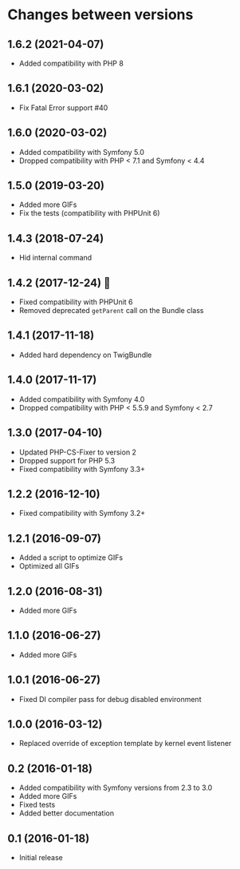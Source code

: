 # Changes between versions

## 1.6.2 (2021-04-07)

* Added compatibility with PHP 8

## 1.6.1 (2020-03-02)

* Fix Fatal Error support #40

## 1.6.0 (2020-03-02)

* Added compatibility with Symfony 5.0
* Dropped compatibility with PHP < 7.1 and Symfony < 4.4

## 1.5.0 (2019-03-20)

* Added more GIFs
* Fix the tests (compatibility with PHPUnit 6)

## 1.4.3 (2018-07-24)

* Hid internal command

## 1.4.2 (2017-12-24) :santa:

* Fixed compatibility with PHPUnit 6
* Removed deprecated `getParent` call on the Bundle class

## 1.4.1 (2017-11-18)

* Added hard dependency on TwigBundle

## 1.4.0 (2017-11-17)

* Added compatibility with Symfony 4.0
* Dropped compatibility with PHP < 5.5.9 and Symfony < 2.7

## 1.3.0 (2017-04-10)

* Updated PHP-CS-Fixer to version 2
* Dropped support for PHP 5.3
* Fixed compatibility with Symfony 3.3+

## 1.2.2 (2016-12-10)

* Fixed compatibility with Symfony 3.2+

## 1.2.1 (2016-09-07)

* Added a script to optimize GIFs
* Optimized all GIFs

## 1.2.0 (2016-08-31)

* Added more GIFs

## 1.1.0 (2016-06-27)

* Added more GIFs

## 1.0.1 (2016-06-27)

* Fixed DI compiler pass for debug disabled environment

## 1.0.0 (2016-03-12)

* Replaced override of exception template by kernel event listener

## 0.2 (2016-01-18)

* Added compatibility with Symfony versions from 2.3 to 3.0
* Added more GIFs
* Fixed tests
* Added better documentation

## 0.1 (2016-01-18)

* Initial release
